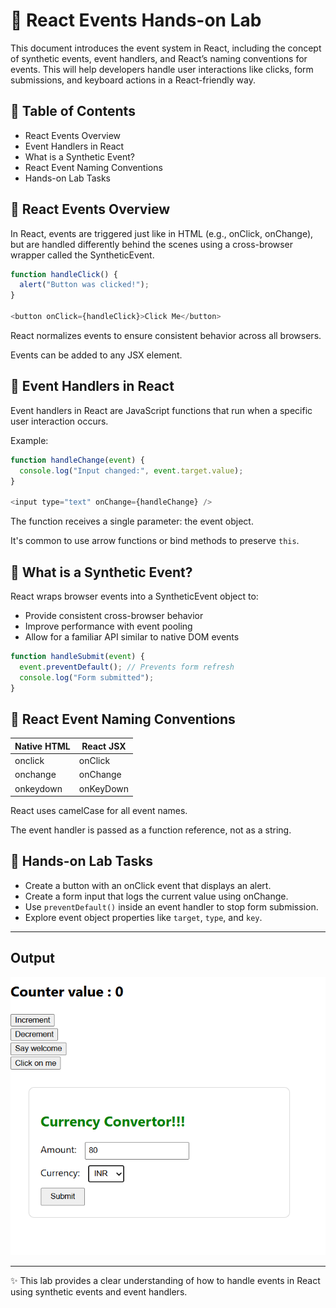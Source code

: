 
# 📘 React Events Hands-on Lab

This document introduces the event system in React, including the concept of synthetic events, event handlers, and React’s naming conventions for events. This will help developers handle user interactions like clicks, form submissions, and keyboard actions in a React-friendly way.

## 🧾 Table of Contents

- React Events Overview
- Event Handlers in React
- What is a Synthetic Event?
- React Event Naming Conventions
- Hands-on Lab Tasks

## 🔹 React Events Overview

In React, events are triggered just like in HTML (e.g., onClick, onChange), but are handled differently behind the scenes using a cross-browser wrapper called the SyntheticEvent.

```javascript
function handleClick() {
  alert("Button was clicked!");
}

<button onClick={handleClick}>Click Me</button>
```

React normalizes events to ensure consistent behavior across all browsers.

Events can be added to any JSX element.

## 🔹 Event Handlers in React

Event handlers in React are JavaScript functions that run when a specific user interaction occurs.

Example:

```javascript
function handleChange(event) {
  console.log("Input changed:", event.target.value);
}

<input type="text" onChange={handleChange} />
```

The function receives a single parameter: the event object.

It's common to use arrow functions or bind methods to preserve `this`.

## 🔹 What is a Synthetic Event?

React wraps browser events into a SyntheticEvent object to:

- Provide consistent cross-browser behavior
- Improve performance with event pooling
- Allow for a familiar API similar to native DOM events

```javascript
function handleSubmit(event) {
  event.preventDefault(); // Prevents form refresh
  console.log("Form submitted");
}
```

## 🔹 React Event Naming Conventions

| Native HTML | React JSX |
|-------------|------------|
| onclick     | onClick    |
| onchange    | onChange   |
| onkeydown   | onKeyDown  |

React uses camelCase for all event names.

The event handler is passed as a function reference, not as a string.

## 🧪 Hands-on Lab Tasks

- Create a button with an onClick event that displays an alert.
- Create a form input that logs the current value using onChange.
- Use `preventDefault()` inside an event handler to stop form submission.
- Explore event object properties like `target`, `type`, and `key`.

---
## Output
![screenshot](screenshot/screenshot.png)

---

✨ This lab provides a clear understanding of how to handle events in React using synthetic events and event handlers.